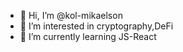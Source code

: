 - 👋 Hi, I’m @kol-mikaelson
- 👀 I’m interested in cryptography,DeFi
- 🌱 I’m currently learning JS-React
<!---
kol-mikaelson/kol-mikaelson is a ✨ special ✨ repository because its `README.md` (this file) appears on your GitHub profile.
You can click the Preview link to take a look at your changes.
--->
